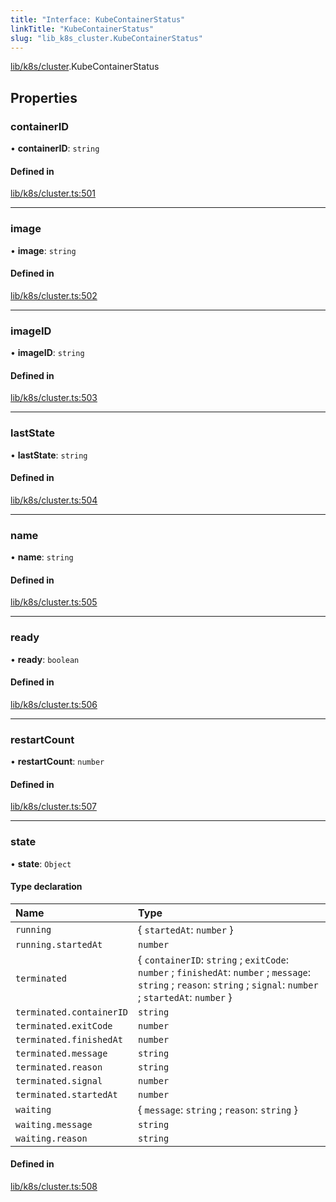 ```yaml
---
title: "Interface: KubeContainerStatus"
linkTitle: "KubeContainerStatus"
slug: "lib_k8s_cluster.KubeContainerStatus"
---
```


[lib/k8s/cluster](../modules/lib_k8s_cluster.md).KubeContainerStatus

## Properties

### containerID

• **containerID**: `string`

#### Defined in

[lib/k8s/cluster.ts:501](https://github.com/kinvolk/headlamp/blob/f70c8787/frontend/src/lib/k8s/cluster.ts#L501)

___

### image

• **image**: `string`

#### Defined in

[lib/k8s/cluster.ts:502](https://github.com/kinvolk/headlamp/blob/f70c8787/frontend/src/lib/k8s/cluster.ts#L502)

___

### imageID

• **imageID**: `string`

#### Defined in

[lib/k8s/cluster.ts:503](https://github.com/kinvolk/headlamp/blob/f70c8787/frontend/src/lib/k8s/cluster.ts#L503)

___

### lastState

• **lastState**: `string`

#### Defined in

[lib/k8s/cluster.ts:504](https://github.com/kinvolk/headlamp/blob/f70c8787/frontend/src/lib/k8s/cluster.ts#L504)

___

### name

• **name**: `string`

#### Defined in

[lib/k8s/cluster.ts:505](https://github.com/kinvolk/headlamp/blob/f70c8787/frontend/src/lib/k8s/cluster.ts#L505)

___

### ready

• **ready**: `boolean`

#### Defined in

[lib/k8s/cluster.ts:506](https://github.com/kinvolk/headlamp/blob/f70c8787/frontend/src/lib/k8s/cluster.ts#L506)

___

### restartCount

• **restartCount**: `number`

#### Defined in

[lib/k8s/cluster.ts:507](https://github.com/kinvolk/headlamp/blob/f70c8787/frontend/src/lib/k8s/cluster.ts#L507)

___

### state

• **state**: `Object`

#### Type declaration

| Name | Type |
| :------ | :------ |
| `running` | { `startedAt`: `number`  } |
| `running.startedAt` | `number` |
| `terminated` | { `containerID`: `string` ; `exitCode`: `number` ; `finishedAt`: `number` ; `message`: `string` ; `reason`: `string` ; `signal`: `number` ; `startedAt`: `number`  } |
| `terminated.containerID` | `string` |
| `terminated.exitCode` | `number` |
| `terminated.finishedAt` | `number` |
| `terminated.message` | `string` |
| `terminated.reason` | `string` |
| `terminated.signal` | `number` |
| `terminated.startedAt` | `number` |
| `waiting` | { `message`: `string` ; `reason`: `string`  } |
| `waiting.message` | `string` |
| `waiting.reason` | `string` |

#### Defined in

[lib/k8s/cluster.ts:508](https://github.com/kinvolk/headlamp/blob/f70c8787/frontend/src/lib/k8s/cluster.ts#L508)
